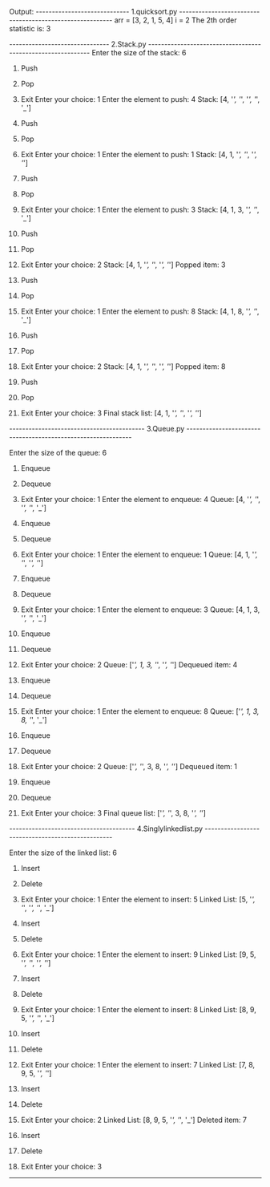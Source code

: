 Output:
----------------------------- 1.quicksort.py ---------------------------------------------------------
arr = [3, 2, 1, 5, 4]
i = 2
The 2th order statistic is: 3

------------------------------- 2.Stack.py ------------------------------------------------------------
Enter the size of the stack: 6

1. Push
2. Pop
3. Exit
Enter your choice: 1
Enter the element to push: 4
Stack: [4, '_', '_', '_', '_', '_']

1. Push
2. Pop
3. Exit
Enter your choice: 1
Enter the element to push: 1
Stack: [4, 1, '_', '_', '_', '_']

1. Push
2. Pop
3. Exit
Enter your choice: 1
Enter the element to push: 3
Stack: [4, 1, 3, '_', '_', '_']

1. Push
2. Pop
3. Exit
Enter your choice: 2
Stack: [4, 1, '_', '_', '_', '_']
Popped item: 3

1. Push
2. Pop
3. Exit
Enter your choice: 1
Enter the element to push: 8
Stack: [4, 1, 8, '_', '_', '_']

1. Push
2. Pop
3. Exit
Enter your choice: 2
Stack: [4, 1, '_', '_', '_', '_']
Popped item: 8

1. Push
2. Pop
3. Exit
Enter your choice: 3
Final stack list: [4, 1, '_', '_', '_', '_']

------------------------------------------ 3.Queue.py -------------------------------------------------------------

Enter the size of the queue: 6

1. Enqueue
2. Dequeue
3. Exit
Enter your choice: 1
Enter the element to enqueue: 4
Queue: [4, '_', '_', '_', '_', '_']

1. Enqueue
2. Dequeue
3. Exit
Enter your choice: 1
Enter the element to enqueue: 1
Queue: [4, 1, '_', '_', '_', '_']

1. Enqueue
2. Dequeue
3. Exit
Enter your choice: 1
Enter the element to enqueue: 3
Queue: [4, 1, 3, '_', '_', '_']

1. Enqueue
2. Dequeue
3. Exit
Enter your choice: 2
Queue: ['_', 1, 3, '_', '_', '_']
Dequeued item: 4

1. Enqueue
2. Dequeue
3. Exit
Enter your choice: 1
Enter the element to enqueue: 8
Queue: ['_', 1, 3, 8, '_', '_']

1. Enqueue
2. Dequeue
3. Exit
Enter your choice: 2
Queue: ['_', '_', 3, 8, '_', '_']
Dequeued item: 1

1. Enqueue
2. Dequeue
3. Exit
Enter your choice: 3
Final queue list: ['_', '_', 3, 8, '_', '_']

--------------------------------------- 4.Singlylinkedlist.py -------------------------------------------------

Enter the size of the linked list: 6

1. Insert
2. Delete
3. Exit
Enter your choice: 1
Enter the element to insert: 5
Linked List: [5, '_', '_', '_', '_', '_']

1. Insert
2. Delete
3. Exit
Enter your choice: 1
Enter the element to insert: 9
Linked List: [9, 5, '_', '_', '_', '_']

1. Insert
2. Delete
3. Exit
Enter your choice: 1
Enter the element to insert: 8
Linked List: [8, 9, 5, '_', '_', '_']

1. Insert
2. Delete
3. Exit
Enter your choice: 1
Enter the element to insert: 7
Linked List: [7, 8, 9, 5, '_', '_']

1. Insert
2. Delete
3. Exit
Enter your choice: 2
Linked List: [8, 9, 5, '_', '_', '_']
Deleted item: 7

1. Insert
2. Delete
3. Exit
Enter your choice: 3

----------------------------------------------------------------------------------------
